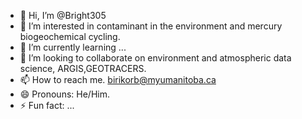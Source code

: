 - 👋 Hi, I’m @Bright305
- 👀 I’m interested in contaminant in the environment and mercury biogeochemical cycling.
- 🌱 I’m currently learning ...
- 💞️ I’m looking to collaborate on environment and atmospheric data science, ARGIS,GEOTRACERS.
- 📫 How to reach me. birikorb@myumanitoba.ca
- 😄 Pronouns: He/Him.
- ⚡ Fun fact: ...

<!---
Bright305/Bright305 is a ✨ special ✨ repository because its `README.md` (this file) appears on your GitHub profile.
You can click the Preview link to take a look at your changes.
--->
